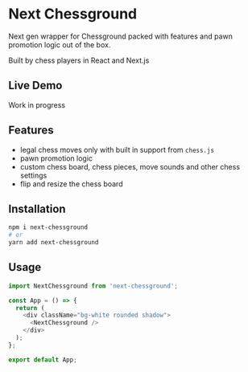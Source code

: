 # Next Chessground

Next gen wrapper for Chessground packed with features and pawn promotion logic out of the box.

Built by chess players in React and Next.js

## Live Demo

Work in progress

## Features

- legal chess moves only with built in support from `chess.js`
- pawn promotion logic
- custom chess board, chess pieces, move sounds and other chess settings
- flip and resize the chess board

## Installation

```bash
npm i next-chessground
# or
yarn add next-chessground
```

## Usage

```js
import NextChessground from 'next-chessground';

const App = () => {
  return (
    <div className="bg-white rounded shadow">
      <NextChessground />
    </div>
  );
};

export default App;
```

